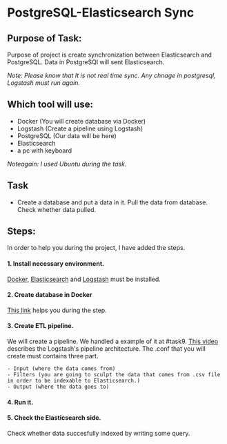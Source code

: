# PostgreSQL-Elasticsearch Sync

## Purpose of Task:
Purpose of project is create synchronization between Elasticsearch and PostgreSQL. Data in PostgreSQl will sent Elasticsearch.

*_Note: Please know that It is not real time sync. Any chnage in postgresql, Logstash must run again._*

## Which tool will use:
* Docker (You will create database via Docker)
* Logstash (Create a pipeline using Logstash)
* PostgreSQL (Our data will be here)
* Elasticsearch 
* a pc with keyboard
  
*Noteagain: I used Ubuntu during the task.*

## Task 
* Create a database and put a data in it. Pull the data from database. Check whether data pulled.

## Steps:
In order to help you during the project, I have added the steps.

#### 1. Install necessary environment.

[Docker](https://docs.docker.com/engine/install/), [Elasticsearch](https://www.elastic.co/guide/en/elasticsearch/reference/current/install-elasticsearch.html) and  [Logstash](https://www.elastic.co/guide/en/logstash/current/installing-logstash.html) must be installed.

#### 2. Create database in Docker

[This link](https://dev.to/andre347/how-to-easily-create-a-postgres-database-in-docker-4moj) helps you during the step. 

#### 3. Create ETL pipeline.

We will create a pipeline. We handled a example of it at #task9.  [This video](https://www.youtube.com/watch?v=FPLHS9Pmgk0) describes the Logstash's pipeline architecture. The .conf that you will create must contains three part. 

    - Input (where the data comes from) 
    - Filters (you are going to sculpt the data that comes from .csv file in order to be indexable to Elasticsearch.)
    - Output (where the data goes to)

#### 4. Run it.

#### 5. Check the Elasticsearch side.

Check whether data succesfully indexed by writing some query. 
